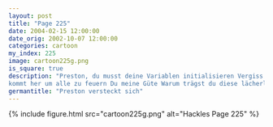 ```yaml
---
layout: post
title: "Page 225"
date: 2004-02-15 12:00:00
date_orig: 2002-10-07 12:00:00
categories: cartoon
my_index: 225
image: cartoon225g.png
is_square: true
description: "Preston, du musst deine Variablen initialisieren Vergiss das! Wir müssen uns verstecken! Ich habe versehentlich unseren CEO wütend gemacht und nun 
kommt her um alle zu feuern Du meine Güte Warum trägst du diese lächerliche Perücke Ich will nicht, dass Swine mich erkennt. Ich denke nicht, dass er mich mag Ich geh mich mal in nem Luftschacht verstecken Schatz, was machst du denn hier Ich finde deine Ähnlichkeit mit meiner Frau sehr, sehr beunruhigend Sie ist sicher ein heißer Feger Hackles Boss Dog Preston"
germantitle: "Preston versteckt sich"
---
```


{% include figure.html src="cartoon225g.png" alt="Hackles Page 225"  %}
